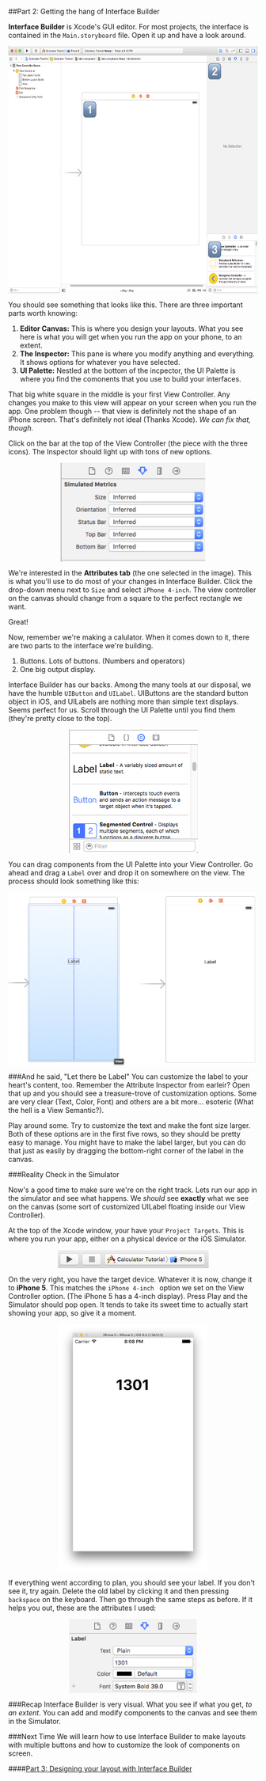 ##Part 2: Getting the hang of Interface Builder

**Interface Builder** is Xcode's GUI editor. For most projects, the interface is contained in the `Main.storyboard` file. Open it up and have a look around.

<p align="center"> <img src="screenshot1.png" height="500px" align="center"> </p>

You should see something that looks like this. There are three important parts worth knowing:

1. **Editor Canvas:** This is where you design your layouts. What you see here is what you will get when you run the app on your phone, to an extent.
3. **The Inspector:** This pane is where you modify anything and everything. It shows options for whatever you have selected.
4. **UI Palette:** Nestled at the bottom of the incpector, the UI Palette is where you find the comonents that you use to build your interfaces. 

That big white square in the middle is your first View Controller. Any changes you make to this view will appear on your screen when you run the app. One problem though -- that view is definitely not the shape of an iPhone screen. That's definitely not ideal (Thanks Xcode). *We can fix that, though.*

Click on the bar at the top of the View Controller (the piece with the three icons). The Inspector should light up with tons of new options. 

<p align="center"> <img src="screenshot2.png" height="200px" align="center"> </p>

We're interested in the **Attributes tab** (the one selected in the image). This is what you'll use to do most of your changes in Interface Builder. Click the drop-down menu next to `Size` and select `iPhone 4-inch`. The view controller on the canvas should change from a square to the perfect rectangle we want. 

Great!

Now, remember we're making a calulator. When it comes down to it, there are two parts to the interface we're building.

1. Buttons. Lots of buttons. (Numbers and operators)
2. One big output display.

Interface Builder has our backs. Among the many tools at our disposal, we have the humble `UIButton` and `UILabel`. UIButtons are the standard button object in iOS, and UILabels are nothing more than simple text displays. Seems perfect for us. Scroll through the UI Palette until you find them (they're pretty close to the top).

<p align="center"> <img src="screenshot3.png" height="250px" align="center"> </p>

You can drag components from the UI Palette into your View Controller. Go ahead and drag a `Label` over and drop it on somewhere on the view. The process should look something like this:

<p align="center"> <img src="screenshot4.png" height="350px" align="center"> </p>

###And he said, "Let there be Label"
You can customize the label to your heart's content, too. Remember the Attribute Inspector from earleir? Open that up and you should see a treasure-trove of customization options. Some are very clear (Text, Color, Font) and others are a bit more... esoteric (What the hell is a View Semantic?).

Play around some. Try to customize the text and make the font size larger. Both of these options are in the first five rows, so they should be pretty easy to manage. You might have to make the label larger, but you can do that just as easily by dragging the bottom-right corner of the label in the canvas.

###Reality Check in the Simulator

Now's a good time to make sure we're on the right track. Lets run our app in the simulator and see what happens. We *should* see **exactly** what we see on the canvas (some sort of customized UILabel floating inside our View Controller).

At the top of the Xcode window, your have your `Project Targets`. This is where you run your app, either on a physical device or the iOS Simulator. 

<p align="center"> <img src="screenshot5.png" height="37px" align="center"> </p>

On the very right, you have the target device. Whatever it is now, change it to **iPhone 5**. This matches the `iPhone 4-inch ` option we set on the View Controller option. (The iPhone 5 has a 4-inch display). Press Play and the Simulator should pop open. It tends to take its sweet time to actually start showing your app, so give it a moment.

<p align="center"> <img src="screenshot6.png" height="500px" align="center"> </p>

If everything went according to plan, you should see your label. If you don't see it, try again. Delete the old label by clicking it and then pressing `backspace` on the keyboard. Then go through the same steps as before. If it helps you out, these are the attributes I used:

<p align="center"> <img src="screenshot7.png" height="150" align="center"> </p>

###Recap
Interface Builder is very visual. What you see if what you get, *to an extent*. You can add and modify components to the canvas and see them in the Simulator.

###Next Time
We will learn how to use Interface Builder to make layouts with multiple buttons and how to customize the look of components on screen.

####[Part 3: Designing your layout with Interface Builder](P2/part2.md)